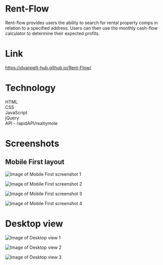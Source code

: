 # Rent-Flow
Rent-flow provides users the ability to search for rental property comps in relation to a specified address. Users can then use the monthly cash-flow calculator to determine their expected profits.

# Link
https://dvanpelt-hub.github.io/Rent-Flow/
# Technology
HTML
<br>
CSS
<br>
JavaScript
<br>
jQuery
<br>
API - rapidAPI/realtymole
<br>

# Screenshots

## Mobile First layout

![Image of Mobile First screenshot 1](screenshots/mobilefirst.jpg)

![Image of Mobile First screenshot 2](screenshots/mobilefirst2.jpg)

![Image of Mobile First screenshot 3](screenshots/mobilefirst3.jpg)

![Image of Mobile First screenshot 4](screenshots/mobilefirst4.jpg)

# Desktop view

![Image of Desktop view 1](screenshots/desktop.jpg)

![Image of Desktop view 2](screenshots/desktop2.jpg)

![Image of Desktop view 3](screenshots/desktop3.jpg)